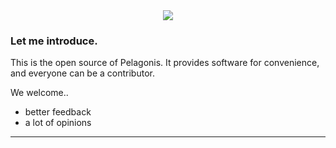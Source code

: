 <div align="center">
<img src="https://user-images.githubusercontent.com/68891494/179429879-d26fbd98-dbbf-4737-91e0-295fb1a50f0d.svg"/>
</div>

### Let me introduce.
This is the open source of Pelagonis. It provides software for convenience, and everyone can be a contributor.

We welcome..

- better feedback
- a lot of opinions

---
